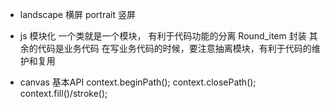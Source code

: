 - landscape 横屏 portrait 竖屏

- js 模块化
  一个类就是一个模块， 有利于代码功能的分离
  Round_item 封装
  其余的代码是业务代码
  在写业务代码的时候，要注意抽离模块，有利于代码的维护和复用

- canvas 基本API
  context.beginPath();
  context.closePath();
  context.fill()/stroke();